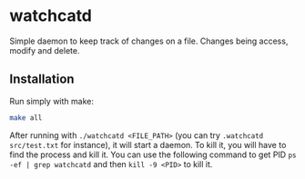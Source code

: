# watchcatd

Simple daemon to keep track of changes on a file. Changes being access, 
modify and delete.

## Installation

Run simply with make:

```bash
make all  
```

After running with `./watchcatd <FILE_PATH>` (you can try `.watchcatd 
src/test.txt` for instance), it will start a daemon. To kill it, you will have 
to find the process and kill it. You can use the following command to get PID 
`ps -ef | grep watchcatd` and then `kill -9 <PID>` to kill it. 
